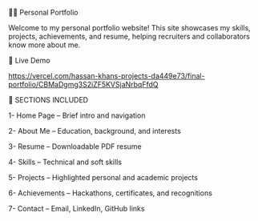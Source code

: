 🧑‍💻 Personal Portfolio


Welcome to my personal portfolio website!
This site showcases my skills, projects, achievements, and resume, helping recruiters and collaborators know more about me.

🚀 Live Demo

https://vercel.com/hassan-khans-projects-da449e73/final-portfolio/CBMaDgmg3S2iZF5KVSjaNrbqFfdQ

📁 SECTIONS INCLUDED

1- Home Page – Brief intro and navigation

2- About Me – Education, background, and interests

3- Resume – Downloadable PDF resume

4- Skills – Technical and soft skills

5- Projects – Highlighted personal and academic projects

6- Achievements – Hackathons, certificates, and recognitions

7- Contact – Email, LinkedIn, GitHub links



